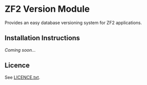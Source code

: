 ZF2 Version Module
==================

Provides an easy database versioning system for ZF2 applications.

## Installation Instructions

*Coming soon...*

## Licence

See [LICENCE.txt](https://github.com/valorin/zf2-version-module/blob/master/LICENCE.txt).
